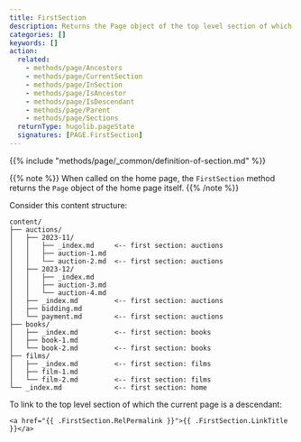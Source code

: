 ```yaml
---
title: FirstSection
description: Returns the Page object of the top level section of which the given page is a descendant.
categories: []
keywords: []
action:
  related:
    - methods/page/Ancestors
    - methods/page/CurrentSection
    - methods/page/InSection
    - methods/page/IsAncestor
    - methods/page/IsDescendant
    - methods/page/Parent
    - methods/page/Sections
  returnType: hugolib.pageState
  signatures: [PAGE.FirstSection]
---
```


{{% include "methods/page/_common/definition-of-section.md" %}}

{{% note %}}
When called on the home page, the `FirstSection` method returns the `Page` object of the home page itself.
{{% /note %}}

Consider this content structure:

```text
content/
├── auctions/
│   ├── 2023-11/
│   │   ├── _index.md     <-- first section: auctions
│   │   ├── auction-1.md
│   │   └── auction-2.md  <-- first section: auctions
│   ├── 2023-12/
│   │   ├── _index.md     
│   │   ├── auction-3.md
│   │   └── auction-4.md
│   ├── _index.md         <-- first section: auctions
│   ├── bidding.md
│   └── payment.md        <-- first section: auctions
├── books/
│   ├── _index.md         <-- first section: books
│   ├── book-1.md
│   └── book-2.md         <-- first section: books
├── films/
│   ├── _index.md         <-- first section: films
│   ├── film-1.md
│   └── film-2.md         <-- first section: films
└── _index.md             <-- first section: home
```

To link to the top level section of which the current page is a descendant:

```go-html-template
<a href="{{ .FirstSection.RelPermalink }}">{{ .FirstSection.LinkTitle }}</a>
```
